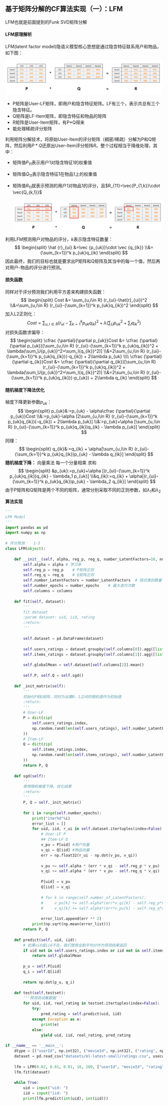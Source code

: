 ## 基于矩阵分解的CF算法实现（一）：LFM

LFM也就是前面提到的Funk SVD矩阵分解

#### LFM原理解析

LFM(latent factor model)隐语义模型核心思想是通过隐含特征联系用户和物品，如下图：

![](img/LFM矩阵分解图解.png)

- P矩阵是User-LF矩阵，即用户和隐含特征矩阵。LF有三个，表示共总有三个隐含特征。
- Q矩阵是LF-Item矩阵，即隐含特征和物品的矩阵
- R矩阵是User-Item矩阵，有P*Q得来
- 能处理稀疏评分矩阵

利用矩阵分解技术，将原始User-Item的评分矩阵（稠密/稀疏）分解为P和Q矩阵，然后利用$P*Q$还原出User-Item评分矩阵$R$。整个过程相当于降维处理，其中：

- 矩阵值$P_{11}$表示用户1对隐含特征1的权重值

- 矩阵值$Q_{11}$表示隐含特征1在物品1上的权重值

- 矩阵值$R_{11}​$就表示预测的用户1对物品1的评分，且$R_{11}=\vec{P_{1,k}}\cdot \vec{Q_{k,1}}​$

  ![](img/LFM矩阵分解图解2.png)

利用LFM预测用户对物品的评分，$k​$表示隐含特征数量：
$$
\begin{split}
\hat {r}_{ui} &=\vec {p_{uk}}\cdot \vec {q_{ik}}
\\&={\sum_{k=1}}^k p_{uk}q_{ik}
\end{split}
$$
因此最终，我们的目标也就是要求出P矩阵和Q矩阵及其当中的每一个值，然后再对用户-物品的评分进行预测。

#### 损失函数

同样对于评分预测我们利用平方差来构建损失函数：
$$
\begin{split}
Cost &= \sum_{u,i\in R} (r_{ui}-\hat{r}_{ui})^2
\\&=\sum_{u,i\in R} (r_{ui}-{\sum_{k=1}}^k p_{uk}q_{ik})^2
\end{split}
$$
加入L2正则化：
$$
Cost = \sum_{u,i\in R} (r_{ui}-{\sum_{k=1}}^k p_{uk}q_{ik})^2 + \lambda(\sum_U{p_{uk}}^2+\sum_I{q_{ik}}^2)
$$
对损失函数求偏导：
$$
\begin{split}
\cfrac {\partial}{\partial p_{uk}}Cost &= \cfrac {\partial}{\partial p_{uk}}[\sum_{u,i\in R} (r_{ui}-{\sum_{k=1}}^k p_{uk}q_{ik})^2 + \lambda(\sum_U{p_{uk}}^2+\sum_I{q_{ik}}^2)]
\\&=2\sum_{u,i\in R} (r_{ui}-{\sum_{k=1}}^k p_{uk}q_{ik})(-q_{ik}) + 2\lambda p_{uk}
\\\\
\cfrac {\partial}{\partial q_{ik}}Cost &= \cfrac {\partial}{\partial q_{ik}}[\sum_{u,i\in R} (r_{ui}-{\sum_{k=1}}^k p_{uk}q_{ik})^2 + \lambda(\sum_U{p_{uk}}^2+\sum_I{q_{ik}}^2)]
\\&=2\sum_{u,i\in R} (r_{ui}-{\sum_{k=1}}^k p_{uk}q_{ik})(-p_{uk}) + 2\lambda q_{ik}
\end{split}
$$

#### 随机梯度下降法优化

梯度下降更新参数$p_{uk}​$：
$$
\begin{split}
p_{uk}&:=p_{uk} - \alpha\cfrac {\partial}{\partial p_{uk}}Cost
\\&:=p_{uk}-\alpha [2\sum_{u,i\in R} (r_{ui}-{\sum_{k=1}}^k p_{uk}q_{ik})(-q_{ik}) + 2\lambda p_{uk}]
\\&:=p_{uk}+\alpha [\sum_{u,i\in R} (r_{ui}-{\sum_{k=1}}^k p_{uk}q_{ik})q_{ik} - \lambda p_{uk}]
\end{split}
$$
 同理：
$$
\begin{split}
q_{ik}&:=q_{ik} + \alpha[\sum_{u,i\in R} (r_{ui}-{\sum_{k=1}}^k p_{uk}q_{ik})p_{uk} - \lambda q_{ik}]
\end{split}
$$
**随机梯度下降：** 向量乘法 每一个分量相乘 求和
$$
\begin{split}
&p_{uk}:=p_{uk}+\alpha [(r_{ui}-{\sum_{k=1}}^k p_{uk}q_{ik})q_{ik} - \lambda_1 p_{uk}]
\\&q_{ik}:=q_{ik} + \alpha[(r_{ui}-{\sum_{k=1}}^k p_{uk}q_{ik})p_{uk} - \lambda_2 q_{ik}]
\end{split}
$$
由于P矩阵和Q矩阵是两个不同的矩阵，通常分别采取不同的正则参数，如$\lambda_1​$和$\lambda_2​$

**算法实现**

```python
'''
LFM Model
'''
import pandas as pd
import numpy as np

# 评分预测    1-5
class LFM(object):

    def __init__(self, alpha, reg_p, reg_q, number_LatentFactors=10, number_epochs=10, columns=["uid", "iid", "rating"]):
        self.alpha = alpha # 学习率
        self.reg_p = reg_p    # P矩阵正则
        self.reg_q = reg_q    # Q矩阵正则
        self.number_LatentFactors = number_LatentFactors  # 隐式类别数量
        self.number_epochs = number_epochs    # 最大迭代次数
        self.columns = columns

    def fit(self, dataset):
        '''
        fit dataset
        :param dataset: uid, iid, rating
        :return:
        '''

        self.dataset = pd.DataFrame(dataset)

        self.users_ratings = dataset.groupby(self.columns[0]).agg([list])[[self.columns[1], self.columns[2]]]
        self.items_ratings = dataset.groupby(self.columns[1]).agg([list])[[self.columns[0], self.columns[2]]]

        self.globalMean = self.dataset[self.columns[2]].mean()

        self.P, self.Q = self.sgd()

    def _init_matrix(self):
        '''
        初始化P和Q矩阵，同时为设置0，1之间的随机值作为初始值
        :return:
        '''
        # User-LF
        P = dict(zip(
            self.users_ratings.index,
            np.random.rand(len(self.users_ratings), self.number_LatentFactors).astype(np.float32)
        ))
        # Item-LF
        Q = dict(zip(
            self.items_ratings.index,
            np.random.rand(len(self.items_ratings), self.number_LatentFactors).astype(np.float32)
        ))
        return P, Q

    def sgd(self):
        '''
        使用随机梯度下降，优化结果
        :return:
        '''
        P, Q = self._init_matrix()

        for i in range(self.number_epochs):
            print("iter%d"%i)
            error_list = []
            for uid, iid, r_ui in self.dataset.itertuples(index=False):
                # User-LF P
                ## Item-LF Q
                v_pu = P[uid] #用户向量
                v_qi = Q[iid] #物品向量
                err = np.float32(r_ui - np.dot(v_pu, v_qi))

                v_pu += self.alpha * (err * v_qi - self.reg_p * v_pu)
                v_qi += self.alpha * (err * v_pu - self.reg_q * v_qi)
                
                P[uid] = v_pu 
                Q[iid] = v_qi

                # for k in range(self.number_of_LatentFactors):
                #     v_pu[k] += self.alpha*(err*v_qi[k] - self.reg_p*v_pu[k])
                #     v_qi[k] += self.alpha*(err*v_pu[k] - self.reg_q*v_qi[k])

                error_list.append(err ** 2)
            print(np.sqrt(np.mean(error_list)))
        return P, Q

    def predict(self, uid, iid):
        # 如果uid或iid不在，我们使用全剧平均分作为预测结果返回
        if uid not in self.users_ratings.index or iid not in self.items_ratings.index:
            return self.globalMean

        p_u = self.P[uid]
        q_i = self.Q[iid]

        return np.dot(p_u, q_i)

    def test(self,testset):
        '''预测测试集数据'''
        for uid, iid, real_rating in testset.itertuples(index=False):
            try:
                pred_rating = self.predict(uid, iid)
            except Exception as e:
                print(e)
            else:
                yield uid, iid, real_rating, pred_rating

if __name__ == '__main__':
    dtype = [("userId", np.int32), ("movieId", np.int32), ("rating", np.float32)]
    dataset = pd.read_csv("datasets/ml-latest-small/ratings.csv", usecols=range(3), dtype=dict(dtype))

    lfm = LFM(0.02, 0.01, 0.01, 10, 100, ["userId", "movieId", "rating"])
    lfm.fit(dataset)

    while True:
        uid = input("uid: ")
        iid = input("iid: ")
        print(lfm.predict(int(uid), int(iid)))

```



